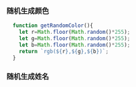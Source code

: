### 随机生成颜色
```js
  function getRandomColor(){
    let r=Math.floor(Math.random()*255);
    let g=Math.floor(Math.random()*255);
    let b=Math.floor(Math.random()*255);
    return `rgb(${r},${g},${b})`;
  }
```

### 随机生成姓名


